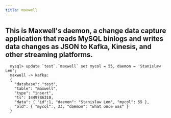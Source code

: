 ```yaml
---
title: maxwell
---
```


This is Maxwell's daemon, a change data capture application that reads MySQL binlogs and writes data changes as JSON to Kafka, Kinesis, and other streaming platforms.
--------
```
  mysql> update `test`.`maxwell` set mycol = 55, daemon = 'Stanislaw Lem';
  maxwell -> kafka: 
  {
    "database": "test",
    "table": "maxwell",
    "type": "insert",
    "ts": 1449786310,
    "data": { "id":1, "daemon": "Stanislaw Lem", "mycol": 55 },
    "old": { "mycol":, 23, "daemon": "what once was" }
  }
```
